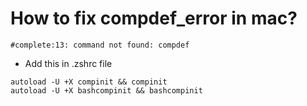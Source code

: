 # How to fix compdef_error in  mac?

```
#complete:13: command not found: compdef
```
- Add this in .zshrc file
```
autoload -U +X compinit && compinit
autoload -U +X bashcompinit && bashcompinit 
```

